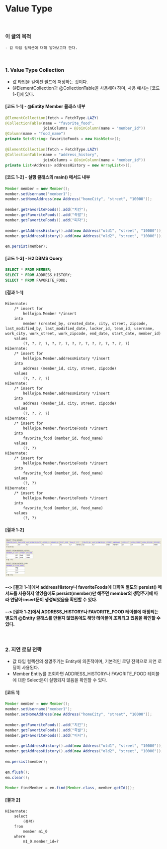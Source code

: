 # Value Type
<br/>

### 이 글의 목적
    - 값 타입 컬렉션에 대해 알아보고자 한다.
<br/>

### 1. Value Type Collection
- 값 타입을 컬렉션 필드에 저장하는 것이다.
- @ElementCollection과 @CollectionTable을 사용해야 하며, 사용 예시는 [코드 1-1]에 있다.
#### [코드 1-1] - @Entity Member 클래스 내부
```java
@ElementCollection(fetch = FetchType.LAZY)
@CollectionTable(name = "favorite_food",
                 joinColumns = @JoinColumn(name = "member_id"))
@Column(name = "food_name")
private Set<String> favoriteFoods = new HashSet<>();

@ElementCollection(fetch = FetchType.LAZY)
@CollectionTable(name = "address_history",
                 joinColumns = @JoinColumn(name = "member_id"))
private List<Address> addressHistory = new ArrayList<>();
```
#### [코드 1-2] - 실행 클래스의 main() 메서드 내부
```java
Member member = new Member();
member.setUsername("member1");
member.setHomeAddress(new Address("homeCity", "street", "10000"));

member.getFavoriteFoods().add("치킨");
member.getFavoriteFoods().add("족발");
member.getFavoriteFoods().add("피자");

member.getAddressHistory().add(new Address("old1", "street", "10000"));
member.getAddressHistory().add(new Address("old2", "street", "10000"));

em.persist(member);
```
#### [코드 1-3] - H2 DBMS Query
```sql
SELECT * FROM MEMBER;
SELECT * FROM ADDRESS_HISTORY;
SELECT * FROM FAVORITE_FOOD;
```
#### [결과 1-1]
```plaintext
Hibernate: 
    /* insert for
        hellojpa.Member */insert 
    into
        member (created_by, created_date, city, street, zipcode, last_modified_by, last_modified_date, locker_id, team_id, username, work_city, work_street, work_zipcode, end_date, start_date, member_id) 
    values
        (?, ?, ?, ?, ?, ?, ?, ?, ?, ?, ?, ?, ?, ?, ?, ?)
Hibernate: 
    /* insert for
        hellojpa.Member.addressHistory */insert 
    into
        address (member_id, city, street, zipcode) 
    values
        (?, ?, ?, ?)
Hibernate: 
    /* insert for
        hellojpa.Member.addressHistory */insert 
    into
        address (member_id, city, street, zipcode) 
    values
        (?, ?, ?, ?)
Hibernate: 
    /* insert for
        hellojpa.Member.favoriteFoods */insert 
    into
        favorite_food (member_id, food_name) 
    values
        (?, ?)
Hibernate: 
    /* insert for
        hellojpa.Member.favoriteFoods */insert 
    into
        favorite_food (member_id, food_name) 
    values
        (?, ?)
Hibernate: 
    /* insert for
        hellojpa.Member.favoriteFoods */insert
    into
        favorite_food (member_id, food_name) 
    values
        (?, ?)
```
#### [결과 1-2]
![IMAGE](../../../images/valueType0002.png)
#### --> [결과 1-1]에서 addressHistory나 favoriteFoods에 대하여 별도의 persist() 메서드를 사용하지 않았음에도 persist(member)만 해주면 member의 생명주기에 따라 연달아 insert문이 생성되었음을 확인할 수 있다.
#### --> [결과 1-2]에서 ADDRESS_HISTORY나 FAVORITE_FOOD 테이블에 매핑되는 별도의 @Entity 클래스를 만들지 않았음에도 해당 테이블이 조회되고 있음을 확인할 수 있다. 
<br/>

### 2. 지연 로딩 전략
- 값 타입 컬렉션의 생명주기는 Entity에 의존적이며, 기본적인 로딩 전략으로 지연 로딩이 사용된다.
- Member Entity를 조회하면 ADDRESS_HISTORY나 FAVORITE_FOOD 테이블에 대한 Select문이 실행되지 않음을 확인할 수 있다.
#### [코드 1]
```java
Member member = new Member();
member.setUsername("member1");
member.setHomeAddress(new Address("homeCity", "street", "10000"));

member.getFavoriteFoods().add("치킨");
member.getFavoriteFoods().add("족발");
member.getFavoriteFoods().add("피자");

member.getAddressHistory().add(new Address("old1", "street", "10000"));
member.getAddressHistory().add(new Address("old2", "street", "10000"));

em.persist(member);

em.flush();
em.clear();

Member findMember = em.find(Member.class, member.getId());
```
#### [결과 2]
```plaintext
Hibernate: 
    select
        (중략)
    from
        member m1_0 
    where
        m1_0.member_id=?
```
